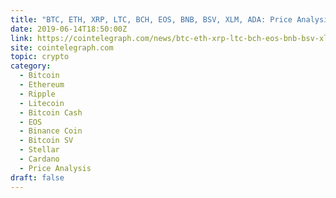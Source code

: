 ```yaml
---
title: "BTC, ETH, XRP, LTC, BCH, EOS, BNB, BSV, XLM, ADA: Price Analysis 14/06"
date: 2019-06-14T18:50:00Z
link: https://cointelegraph.com/news/btc-eth-xrp-ltc-bch-eos-bnb-bsv-xlm-ada-price-analysis-14-06?utm_medium=RSS&utm_source=hune
site: cointelegraph.com
topic: crypto
category:
  - Bitcoin
  - Ethereum
  - Ripple
  - Litecoin
  - Bitcoin Cash
  - EOS
  - Binance Coin
  - Bitcoin SV
  - Stellar
  - Cardano
  - Price Analysis
draft: false
---
```

